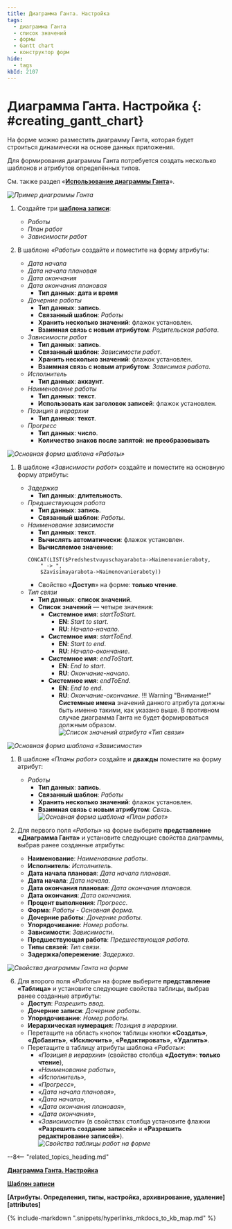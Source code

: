 ```yaml
---
title: Диаграмма Ганта. Настройка
tags:
  - диаграмма Ганта
  - список значений
  - формы
  - Gantt chart
  - конструктор форм
hide:
  - tags
kbId: 2107
---
```


# Диаграмма Ганта. Настройка {: #creating_gantt_chart}

На форме можно разместить диаграмму Ганта, которая будет строиться динамически на основе данных приложения.

Для формирования диаграммы Ганта потребуется создать несколько шаблонов и атрибутов определённых типов. 

См. также раздел «**[Использование диаграммы Ганта](using_gantt_chart.md)**».

*![Пример диаграммы Ганта](gantt_chart_example.png)*

1. Создайте три **[шаблона записи](record_templates.md)**:

    * _Работы_
    * _План работ_
    * _Зависимости работ_

2. В шаблоне _«Работы»_ создайте и поместите на форму атрибуты:

    * _Дата начала_
    * _Дата начала плановая_
    * _Дата окончания_
    * _Дата окончания плановая_
        * **Тип данных**: **дата и время**
    * _Дочерние работы_
        * **Тип данных**: **запись**.
        * **Связанный шаблон**: _Работы_
        * **Хранить несколько значений**: флажок установлен.
        * **Взаимная связь с новым атрибутом**: _Родительская работа_.
    * _Зависимости работ_
        * **Тип данных**: **запись**.
        * **Связанный шаблон**: _Зависимости работ_.
        * **Хранить несколько значений**: флажок установлен.
        * **Взаимная связь с новым атрибутом**: _Зависимая работа_.
    * _Исполнитель_
        * **Тип данных**: **аккаунт**.
    * _Наименование работы_ 
        * **Тип данных**: **текст**.
        * **Использовать как заголовок записей**: флажок установлен.
    * _Позиция в иерархии_
        * **Тип данных**: **текст**.
    * _Прогресс_
        * **Тип данных**: **число**.
        * **Количество знаков после запятой**: **не преобразовывать**

*![Основная форма шаблона «Работы»](creating_gantt_chart_work_template_form.png)*

1. В шаблоне _«Зависимости работ»_ создайте и поместите на основную форму атрибуты:

    * _Задержка_
         * **Тип данных**: **длительность**.
    * _Предшествующая работа_
        * **Тип данных**: **запись**.
        * **Связанный шаблон**: _Работы_.
    * _Наименование зависимости_
        * **Тип данных**: **текст**.
        * **Вычислять автоматически**: флажок установлен.
        * **Вычисляемое значение**:
        ```mysql 
        CONCAT(LIST($Predshestvuyuschayarabota->Naimenovanieraboty,
            " -> ",
            $Zavisimayarabota->Naimenovanieraboty))
        ```
        * Свойство «**Доступ**» на форме: **только чтение**.
    * _Тип связи_
        * **Тип данных**: **список значений**.
        * **Список значений** — четыре значения:
            * **Системное имя**: _startToStart_.
                * **EN**: _Start to start_.
                * **RU**: _Начало-начало_.
            * **Системное имя**: _startToEnd_.
                * **EN**: _Start to end_.
                * **RU**: _Начало-окончание_.
            * **Системное имя**: _endToStart_.
                * **EN**: _End to start_.
                * **RU**: _Окончание-начало_.
            * **Системное имя**: _endToEnd_.
                * **EN**: _End to end_.
                * **RU**: _Окончание-окончание_.
            !!! Warning "Внимание!"
                **Системные имена** значений данного атрибута должны быть именно такими, как указано выше. В противном случае диаграмма Ганта не будет формироваться должным образом.
*![Список значений атрибута «Тип связи»](creating_gantt_chart_link_type_value_list.png)*

*![Основная форма шаблона «Зависимости»](creating_gantt_chart_work_dependency.png)*

1. В шаблоне _«Планы работ»_ создайте и **дважды** поместите на форму атрибут:
    * _Работы_
        * **Тип данных**: **запись**.
        * **Связанный шаблон**: _Работы_
        * **Хранить несколько значений**: флажок установлен.
        * **Взаимная связь с новым атрибутом**: _Связь_.
*![Основная форма шаблона «План работ»](creating_gantt_chart_work_plan_form.png)*

1. Для первого поля _«Работы»_ на форме выберите **представление «Диаграмма Ганта»** и установите следующие свойства диаграммы, выбрав ранее созданные атрибуты:
    * **Наименование**: _Наименование работы_.
    * **Исполнитель**: _Исполнитель_.
    * **Дата начала плановая**: _Дата начала плановая_.
    * **Дата начала**: _Дата начала_.
    * **Дата окончания плановая**: _Дата окончания плановая_.
    * **Дата окончания**: _Дата окончания_.
    * **Процент выполнения**: _Прогресс_.
    * **Форма**: _Работы - Основная форма_.
    * **Дочерние работы**: _Дочерние работы_.
    * **Упорядочивание**: _Номер работы_.
    * **Зависимости**: _Зависимости_.
    * **Предшествующая работа**: _Предшествующая работа_.
    * **Типы связей**: _Тип связи_.
    * **Задержка/опережение**: _Задержка_.

*![Свойства диаграммы Ганта на форме](creating_gantt_chart_properties.png)*

6. Для второго поля _«Работы»_ на форме выберите **представление «Таблица»** и установите следующие свойства таблицы, выбрав ранее созданные атрибуты:
    * **Доступ**: _Разрешить ввод_.
    * **Дочерние записи**: _Дочерние работы_.
    * **Упорядочивание**: _Номер работы_.
    * **Иерархическая нумерация**: _Позиция в иерархии_.
    * Перетащите на область кнопок таблицы кнопки **«Создать»**, **«Добавить»**, **«Исключить»**, **«Редактировать»**, **«Удалить»**.
    * Перетащите в таблицу атрибуты шаблона _«Работы»_: 
        * _«Позиция в иерархии»_ (свойство столбца **«Доступ»**: **только чтение**), 
        * _«Наименование работы»_, 
        * _«Исполнитель»_, 
        * _«Прогресс»_, 
        * _«Дата начала плановая»_, 
        * _«Дата начала»_, 
        * _«Дата окончания плановая»_, 
        * _«Дата окончания»_, 
        * _«Зависимости»_ (в свойствах столбца установите флажки **«Разрешить создание записей»** и **«Разрешить редактирование записей»**).
*![Свойства таблицы работ на форме](creating_gantt_chart_table_properties.png)*

--8<-- "related_topics_heading.md"

**[Диаграмма Ганта. Настройка](using_gantt_chart.md)**

**[Шаблон записи](record_templates.md)**

**[Атрибуты. Определения, типы, настройка, архивирование, удаление][attributes]**

{%
include-markdown ".snippets/hyperlinks_mkdocs_to_kb_map.md"
%}

